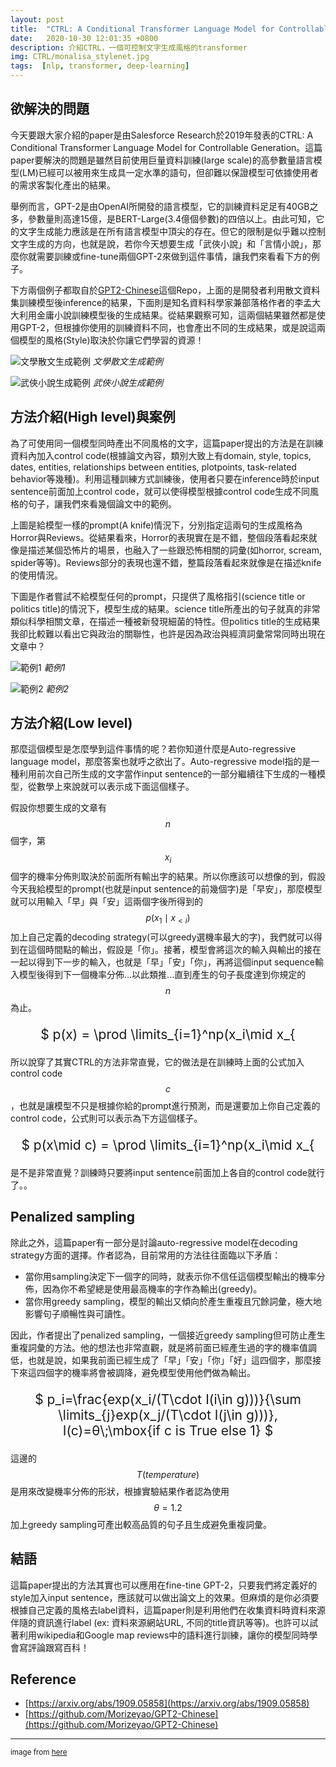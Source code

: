 ```yaml
---
layout: post
title:  "CTRL: A Conditional Transformer Language Model for Controllable Generation"
date:   2020-10-30 12:01:35 +0800
description: 介紹CTRL，一個可控制文字生成風格的transformer
img: CTRL/monalisa_stylenet.jpg
tags:  [nlp, transformer, deep-learning]
---
```



## 欲解決的問題
今天要跟大家介紹的paper是由Salesforce Research於2019年發表的CTRL: A Conditional Transformer Language Model for Controllable Generation。這篇paper要解決的問題是雖然目前使用巨量資料訓練(large scale)的高參數量語言模型(LM)已經可以被用來生成具一定水準的語句，但卻難以保證模型可依據使用者的需求客製化產出的結果。

舉例而言，GPT-2是由OpenAI所開發的語言模型，它的訓練資料足足有40GB之多，參數量則高達15億，是BERT-Large(3.4億個參數)的四倍以上。由此可知，它的文字生成能力應該是在所有語言模型中頂尖的存在。但它的限制是似乎難以控制文字生成的方向，也就是說，若你今天想要生成「武俠小說」和「言情小說」，那麼你就需要訓練或fine-tune兩個GPT-2來做到這件事情，讓我們來看看下方的例子。

下方兩個例子都取自於[GPT2-Chinese](https://github.com/Morizeyao/GPT2-Chinese)這個Repo，上面的是開發者利用散文資料集訓練模型後inference的結果，下面則是知名資料科學家兼部落格作者的李孟大大利用金庸小說訓練模型後的生成結果。從結果觀察可知，這兩個結果雖然都是使用GPT-2，但根據你使用的訓練資料不同，也會產出不同的生成結果，或是說這兩個模型的風格(Style)取決於你讓它們學習的資源！

![文學散文生成範例]({{site.baseurl}}/assets/img/CTRL/01.png)
*文學散文生成範例*

![武俠小說生成範例]({{site.baseurl}}/assets/img/CTRL/02.png)
*武俠小說生成範例*

## 方法介紹(High level)與案例
為了可使用同一個模型同時產出不同風格的文字，這篇paper提出的方法是在訓練資料內加入control code(根據論文內容，類別大致上有domain, style, topics, dates, entities, relationships between entities, plotpoints, task-related behavior等幾種)。利用這種訓練方式訓練後，使用者只要在inference時於input sentence前面加上control code，就可以使得模型根據control code生成不同風格的句子，讓我們來看幾個論文中的範例。

上圖是給模型一樣的prompt(A knife)情況下，分別指定這兩句的生成風格為Horror與Reviews。從結果看來，Horror的表現實在是不錯，整個段落看起來就像是描述某個恐怖片的場景，也融入了一些跟恐怖相關的詞彙(如horror, scream, spider等等)。Reviews部分的表現也還不錯，整篇段落看起來就像是在描述knife的使用情況。

下圖是作者嘗試不給模型任何的prompt，只提供了風格指引(science title or politics title)的情況下，模型生成的結果。science title所產出的句子就真的非常類似科學相關文章，在描述一種被新發現細菌的特性。但politics title的生成結果我卻比較難以看出它與政治的關聯性，也許是因為政治與經濟詞彙常常同時出現在文章中？

![範例1]({{site.baseurl}}/assets/img/CTRL/03.png)
*範例1*

![範例2]({{site.baseurl}}/assets/img/CTRL/04.png)
*範例2*


## 方法介紹(Low level)

那麼這個模型是怎麼學到這件事情的呢？若你知道什麼是Auto-regressive language model，那麼答案也就呼之欲出了。Auto-regressive model指的是一種利用前次自己所生成的文字當作input sentence的一部分繼續往下生成的一種模型，從數學上來說就可以表示成下面這個樣子。

假設你想要生成的文章有$$n$$個字，第$$x_i$$個字的機率分佈則取決於前面所有輸出字的結果。所以你應該可以想像的到，假設今天我給模型的prompt(也就是input sentence的前幾個字)是「早安」，那麼模型就可以用輸入「早」與「安」這兩個字後所得到的$$p(x_1\mid x_{<i})$$加上自己定義的decoding strategy(可以greedy選機率最大的字)，我們就可以得到在這個時間點的輸出，假設是「你」。接著，模型會將這次的輸入與輸出的接在一起以得到下一步的輸入，也就是「早」「安」「你」，再將這個input sequence輸入模型後得到下一個機率分佈...以此類推...直到產生的句子長度達到你規定的$$n$$為止。

<p style="text-align: center; font-size:150%;">
$
    p(x) = \prod \limits_{i=1}^np(x_i\mid x_{<i})
$
</p>

所以說穿了其實CTRL的方法非常直覺，它的做法是在訓練時上面的公式加入control code $$c$$，也就是讓模型不只是根據你給的prompt進行預測，而是還要加上你自己定義的control code，公式則可以表示為下方這個樣子。

<p style="text-align: center; font-size:150%;">
$
    p(x\mid c) = \prod \limits_{i=1}^np(x_i\mid x_{<i},c)
$
</p>

是不是非常直覺？訓練時只要將input sentence前面加上各自的control code就行了。。

## Penalized sampling

除此之外，這篇paper有一部分是討論auto-regressive model在decoding strategy方面的選擇。作者認為，目前常用的方法往往面臨以下矛盾：

- 當你用sampling決定下一個字的同時，就表示你不信任這個模型輸出的機率分佈，因為你不希望總是使用最高機率的字作為輸出(greedy)。
- 當你用greedy sampling，模型的輸出又傾向於產生重複且冗餘詞彙，極大地影響句子順暢性與可讀性。

因此，作者提出了penalized sampling，一個接近greedy sampling但可防止產生重複詞彙的方法。他的想法也非常直觀，就是將前面已經產生過的字的機率值調低，也就是說，如果我前面已經生成了「早」「安」「你」「好」這四個字，那麼接下來這四個字的機率將會被調降，避免模型使用他們做為輸出。

<p style="text-align: center; font-size:150%;">
$
    p_i=\frac{exp(x_i/(T\cdot I(i\in g)))}{\sum \limits_{j}exp(x_j/(T\cdot I(j\in g)))}, I(c)=θ\;\mbox{if c is True else 1}
$
</p>

這邊的$$T(temperature)$$是用來改變機率分佈的形狀，根據實驗結果作者認為使用$$θ=1.2$$加上greedy sampling可產出較高品質的句子且生成避免重複詞彙。

## 結語

這篇paper提出的方法其實也可以應用在fine-tine GPT-2，只要我們將定義好的style加入input sentence，應該就可以做出論文上的效果。但麻煩的是你必須要根據自己定義的風格去label資料，這篇paper則是利用他們在收集資料時資料來源伴隨的資訊進行label (ex: 資料來源網站URL, 不同的title資訊等等)。也許可以試著利用wikipedia和Google map reviews中的語料進行訓練，讓你的模型同時學會寫評論跟寫百科！

## Reference

- [https://arxiv.org/abs/1909.05858](https://arxiv.org/abs/1909.05858)
- [https://github.com/Morizeyao/GPT2-Chinese](https://github.com/Morizeyao/GPT2-Chinese)

***
<small>image from [here](https://ml4a.github.io/ml4a/style_transfer/) </small>